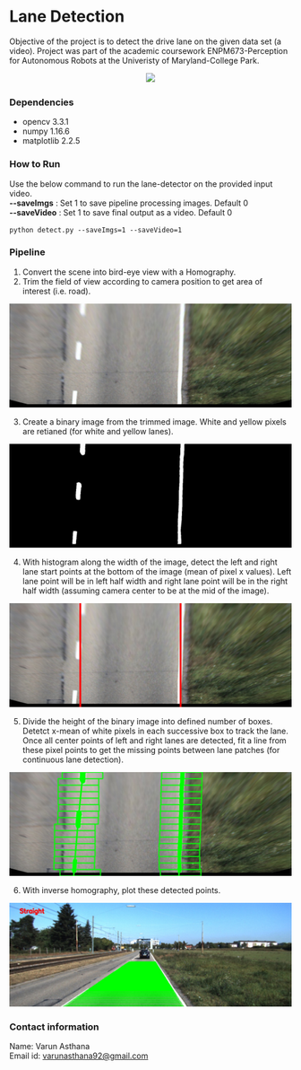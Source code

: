 # Lane Detection

Objective of the project is to detect the drive lane on the given data set (a video). Project was part of the academic coursework ENPM673-Perception for Autonomous Robots at the Univeristy of Maryland-College Park.<br/>
<p align="center">
<img src="https://github.com/varunasthana92/Lane_Detection/blob/master/pics/final.gif">
</p>

### Dependencies
- opencv 3.3.1
- numpy 1.16.6
- matplotlib 2.2.5

### How to Run
Use the below command to run the lane-detector on the provided input video.<br/>
__--saveImgs__ : Set 1 to save pipeline processing images. Default 0<br/>
__--saveVideo__ : Set 1 to save final output as a video. Default 0
```
python detect.py --saveImgs=1 --saveVideo=1
```

### Pipeline
1) Convert the scene into bird-eye view with a Homography.<br/>
2) Trim the field of view according to camera position to get area of interest (i.e. road).<br/>
<img src="https://github.com/varunasthana92/Lane_Detection/blob/master/pics/bird_view.jpg" >

3) Create a binary image from the trimmed image. White and yellow pixels are retianed (for white and yellow lanes).<br/>
<img src="https://github.com/varunasthana92/Lane_Detection/blob/master/pics/Binary.jpg">

4) With histogram along the width of the image, detect the left and right lane start points at the bottom of the image (mean of pixel x values). Left lane point will be in left half width and right lane point will be in the right half width (assuming camera center to be at the mid of the image).<br/>
<img src="https://github.com/varunasthana92/Lane_Detection/blob/master/pics/findStart.jpg">

5) Divide the height of the binary image into defined number of boxes. Detetct x-mean of white pixels in each successive box to track the lane. Once all center points of left and right lanes are detected, fit a line from these pixel points to get the missing points between lane patches (for continuous lane detection).<br/>
<img src="https://github.com/varunasthana92/Lane_Detection/blob/master/pics/lanes.jpg">

6) With inverse homography, plot these detected points.<br/>
<img src="https://github.com/varunasthana92/Lane_Detection/blob/master/pics/FinalImage.jpg">

### Contact information
Name: Varun Asthana  
Email id: varunasthana92@gmail.com